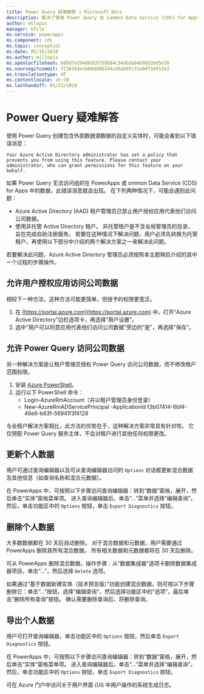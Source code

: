 ```yaml
---
title: Power Query 疑难解答 | Microsoft Docs
description: 解决了使用 Power Query 在 Common Data Service (CDS) for Apps 中创建自定义实体时遇到的问题。
author: mllopis
manager: kfile
ms.service: powerapps
ms.component: cds
ms.topic: conceptual
ms.date: 05/16/2018
ms.author: millopis
ms.openlocfilehash: b89d7a59406d19759b84c34dbda84b98b10d5e58
ms.sourcegitcommit: f236364ecb06dd86244cd9a607c31e0d716912e2
ms.translationtype: HT
ms.contentlocale: zh-CN
ms.lasthandoff: 05/22/2018
---
```

# <a name="troubleshooting-power-query"></a>Power Query 疑难解答
使用 Power Query 创建包含外部数据源数据的自定义实体时，可能会看到以下错误消息：

`Your Azure Active Directory administrator has set a policy that prevents you from using this feature. Please contact your administrator, who can grant permissions for this feature on your behalf.`

如果 Power Query 无法访问组织在 PowerApps 或 ommon Data Service (CDS) for Apps 中的数据，此错误消息就会出现。 在下列两种情况下，可能会遇到此问题：

* Azure Active Directory (AAD) 租户管理员已禁止用户授权应用代表他们访问公司数据。
* 使用非托管 Active Directory 租户。 非托管租户是不含全局管理员的目录，旨在完成自助注册服务。 若要在这种情况下解决问题，用户必须先转换为托管租户，再使用以下部分中介绍的两个解决方案之一来解决此问题。

若要解决此问题，Azure Active Directory 管理员必须按照本主题稍后介绍的其中一个过程的步骤操作。

## <a name="allow-users-to-consent-to-apps-that-access-company-data"></a>允许用户授权应用访问公司数据
相较下一种方法，这种方法可能更简单，但授予的权限更宽泛。

1. 在 [https://portal.azure.com](https://portal.azure.com) 中，打开“Azure Active Directory”边栏选项卡，再选择“用户设置”。
2. 选中“用户可以同意应用代表他们访问公司数据”旁边的“是”，再选择“保存”。

## <a name="allow-power-query-to-access-company-data"></a>允许 Power Query 访问公司数据
另一种解决方案是让租户管理员授权 Power Query 访问公司数据，而不修改租户范围权限。

1. 安装 [Azure PowerShell](https://docs.microsoft.com/powershell/azure/install-azurerm-ps)。
2. 运行以下 PowerShell 命令：
   * Login-AzureRmAccount（并以租户管理员身份登录）
   * New-AzureRmADServicePrincipal -ApplicationId f3b07414-6bf4-46e6-b63f-56941f3f4128

与全租户解决方案相比，此方法的优势在于，这种解决方案非常具有针对性。 它仅预配 Power Query 服务主体，不会对租户进行其他任何权限更改。

## <a name="updating-personal-data"></a>更新个人数据

用户可通过查询编辑器以及可从查询编辑器访问的 `Options` 对话框更新混合数据及其他信息（如查询名称和混合元数据）。

在 PowerApps 中，可按照以下步骤访问查询编辑器：转到“数据”窗格，展开，然后单击“实体”窗格菜单项。 进入查询编辑器后，单击“...”菜单并选择“编辑查询”。 然后，单击功能区中的 `Options` 按钮，单击 `Export Diagnostics` 按钮。


## <a name="deleting-personal-data"></a>删除个人数据

大多数数据都在 30 天后自动删除。 对于混合数据和元数据，用户需要通过 PowerApps 删除其所有混合数据。 所有相关数据和元数据都将在 30 天后删除。

可从 PowerApps 删除混合数据，操作步骤：从“数据集成器”选项卡删除数据集成器项目，单击“...”，然后选择 `Delete` 选项。

如果通过“基于数据新建实体（技术预览版）”功能创建混合数据，则可按以下步骤删除它：单击“...”按钮，选择“编辑查询”，然后选择功能区中的“选项”，最后单击“删除所有查询”按钮。 确认需要删除查询后，将删除查询。


## <a name="exporting-personal-data"></a>导出个人数据

用户可打开查询编辑器，单击功能区中的 `Options` 按钮，然后单击 `Export Diagnostics` 按钮。

在 PowerApps 中，可按照以下步骤访问查询编辑器：转到“数据”窗格，展开，然后单击“实体”窗格菜单项。 进入查询编辑器后，单击“...”菜单并选择“编辑查询”。 然后，单击功能区中的 `Options` 按钮，单击 `Export Diagnostics` 按钮。

可在 Azure 门户中访问关于用户界面 (UI) 中用户操作的系统生成日志。


